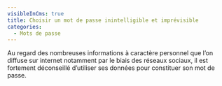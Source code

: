 ```yaml
---
visibleInCms: true
title: Choisir un mot de passe inintelligible et imprévisible
categories:
  - Mots de passe
---
```

Au regard des nombreuses informations à caractère personnel que l’on diffuse sur internet notamment par le biais des réseaux sociaux, il est fortement déconseillé d’utiliser ses données pour constituer son mot de passe.